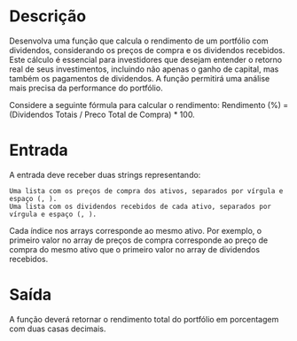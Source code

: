 # Descrição

Desenvolva uma função que calcula o rendimento de um portfólio com dividendos, considerando os preços de compra e os dividendos recebidos. Este cálculo é essencial para investidores que desejam entender o retorno real de seus investimentos, incluindo não apenas o ganho de capital, mas também os pagamentos de dividendos. A função permitirá uma análise mais precisa da performance do portfólio.

Considere a seguinte fórmula para calcular o rendimento: Rendimento (%) = (Dividendos Totais / Preco Total de Compra) * 100.

# Entrada

A entrada deve receber duas strings representando:

    Uma lista com os preços de compra dos ativos, separados por vírgula e espaço (, ).
    Uma lista com os dividendos recebidos de cada ativo, separados por vírgula e espaço (, ).

Cada índice nos arrays corresponde ao mesmo ativo. Por exemplo, o primeiro valor no array de preços de compra corresponde ao preço de compra do mesmo ativo que o primeiro valor no array de dividendos recebidos.

# Saída

A função deverá retornar o rendimento total do portfólio em porcentagem com duas casas decimais.
